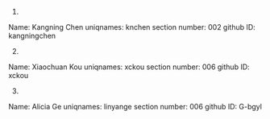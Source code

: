 1.
Name: Kangning Chen
uniqnames: knchen 
section number: 002
github ID: kangningchen

2.
Name: Xiaochuan Kou
uniqnames: xckou
section number: 006
github ID: xckou

3.
Name: Alicia Ge
uniqnames: linyange
section number: 006
github ID: G-bgyl
